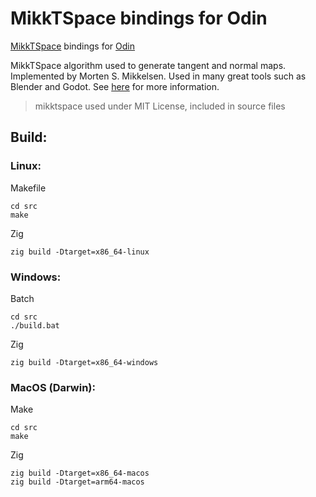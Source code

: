 # MikkTSpace bindings for Odin

[MikkTSpace](https://github.com/mmikk/MikkTSpace) bindings for [Odin]()

MikkTSpace algorithm used to generate tangent and normal maps. Implemented by Morten S. Mikkelsen. Used in many great tools such as Blender and Godot. See [here](http://www.mikktspace.com/) for more information.

> mikktspace used under MIT License, included in source files

## Build:

### Linux:

Makefile
```
cd src
make
```

Zig
```
zig build -Dtarget=x86_64-linux
```

### Windows:

Batch
```
cd src
./build.bat
```

Zig
```
zig build -Dtarget=x86_64-windows
```

### MacOS (Darwin):

Make
```
cd src
make
```

Zig
```
zig build -Dtarget=x86_64-macos
zig build -Dtarget=arm64-macos
```
